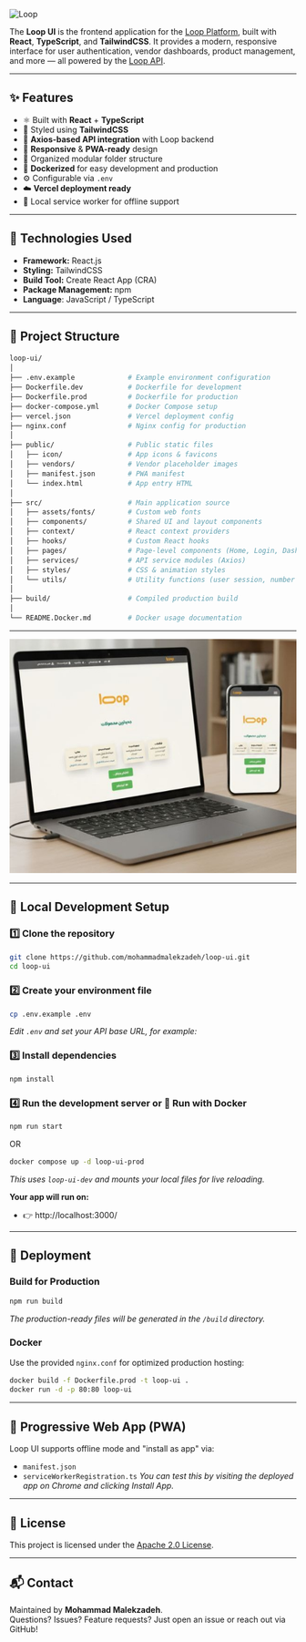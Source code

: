 ![Loop](https://www.lloop.ir/icon/favicon.png)

The **Loop UI** is the frontend application for the [Loop Platform](https://lloop.ir/home), built with **React**, **TypeScript**, and **TailwindCSS**.
It provides a modern, responsive interface for user authentication, vendor dashboards, product management, and more — all powered by the [Loop API](https://github.com/mohammadmalekzadeh/loop-api).

---

## ✨ Features

- ⚛️ Built with **React** + **TypeScript**
- 💨 Styled using **TailwindCSS**
- 🔄 **Axios-based API integration** with Loop backend
- 📱 **Responsive** & **PWA-ready** design
- 🧱 Organized modular folder structure
- 🐳 **Dockerized** for easy development and production
- ⚙️ Configurable via `.env`
- ☁️ **Vercel deployment ready**
- 💾 Local service worker for offline support

---

## 📌 Technologies Used

- **Framework:** React.js
- **Styling:** TailwindCSS
- **Build Tool:** Create React App (CRA)
- **Package Management:** npm
- **Language**: JavaScript / TypeScript

---

## 📂 Project Structure

```bash
loop-ui/
│
├── .env.example             # Example environment configuration
├── Dockerfile.dev           # Dockerfile for development
├── Dockerfile.prod          # Dockerfile for production
├── docker-compose.yml       # Docker Compose setup
├── vercel.json              # Vercel deployment config
├── nginx.conf               # Nginx config for production
│
├── public/                  # Public static files
│   ├── icon/                # App icons & favicons
│   ├── vendors/             # Vendor placeholder images
│   ├── manifest.json        # PWA manifest
│   └── index.html           # App entry HTML
│
├── src/                     # Main application source
│   ├── assets/fonts/        # Custom web fonts
│   ├── components/          # Shared UI and layout components
│   ├── context/             # React context providers
│   ├── hooks/               # Custom React hooks
│   ├── pages/               # Page-level components (Home, Login, Dashboard, etc.)
│   ├── services/            # API service modules (Axios)
│   ├── styles/              # CSS & animation styles
│   └── utils/               # Utility functions (user session, number conversion, etc.)
│
├── build/                   # Compiled production build
│
└── README.Docker.md         # Docker usage documentation

```

---

![Loop](public/exp/mockup.jpg)

---

## 🧩 Local Development Setup

### 1️⃣ Clone the repository
```bash
git clone https://github.com/mohammadmalekzadeh/loop-ui.git
cd loop-ui
```

### 2️⃣ Create your environment file
```bash
cp .env.example .env
```
*Edit `.env` and set your API base URL, for example:*

### 3️⃣ Install dependencies
```bash
npm install
```

### 4️⃣ Run the development server or 🐳 Run with Docker
```bash
npm run start
```
OR
```bash
docker compose up -d loop-ui-prod
```
*This uses `loop-ui-dev` and mounts your local files for live reloading.*

**Your app will run on:**
- 👉 http://localhost:3000/

---

## 🧱 Deployment

### Build for Production
```bash
npm run build
```
*The production-ready files will be generated in the `/build` directory.*

### Docker
Use the provided `nginx.conf` for optimized production hosting:
```bash
docker build -f Dockerfile.prod -t loop-ui .
docker run -d -p 80:80 loop-ui
```

---

## 💾 Progressive Web App (PWA)

Loop UI supports offline mode and "install as app" via:
- `manifest.json`
- `serviceWorkerRegistration.ts`
*You can test this by visiting the deployed app on Chrome and clicking Install App.*

---
## 📜 License

This project is licensed under the [Apache 2.0 License](LICENSE).

---

## 📬 Contact
Maintained by **Mohammad Malekzadeh**.  
Questions? Issues? Feature requests? Just open an issue or reach out via GitHub!
